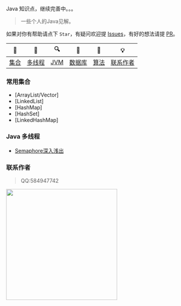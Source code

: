 
Java 知识点，继续完善中。。。

> 一些个人的Java见解。


如果对你有帮助请点下 `Star`，有疑问欢迎提 [Issues](https://github.com/Yiaichen/javaDemo/issues)，有好的想法请提 [PR](https://github.com/Yiaichen/javaDemo/pulls)。

| 🌁| 📮 | 🔍 | 🚀 | 🌈 |💡
| :---------:| :---------: | :-------: | :-------:| :------:|:------:|
| [集合](#常用集合) | [多线程](#java-多线程) | [JVM](#jvm) | [数据库](#db-相关) | [算法](#数据结构与算法) | [联系作者](#联系作者) |



### 常用集合
- [ArrayList/Vector]
- [LinkedList]
- [HashMap]
- [HashSet]
- [LinkedHashMap]

### Java 多线程
- [Semaphore深入浅出](http://vayi.site/2018/05/15/semaphore/)


### 联系作者

> QQ:584947742

<img src="http://vayi.site/images/wechatpay.jpg" width="300"/> 
